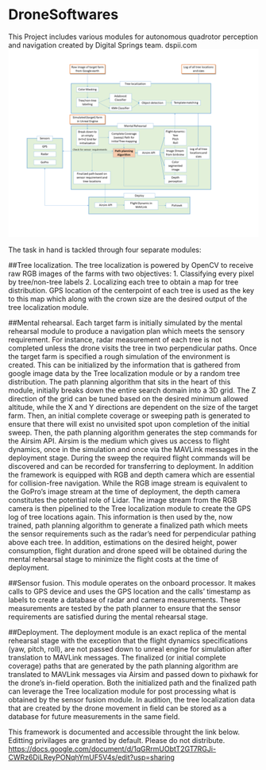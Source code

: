 # DroneSoftwares
This Project includes various modules for autonomous quadrotor perception and navigation created by Digital Springs team. dspii.com
![alt text](https://github.com/AmirNiaraki/DroneSoftwares/blob/main/Workflow%20for%20drone%20motion%20planning%201_15_2020.png)


The task in hand is tackled through four separate modules: 

##Tree localization.
The tree localization is powered by OpenCV to receive raw RGB images of the farms with two objectives: 1. Classifying every pixel by tree/non-tree labels 2. Localizing each tree to obtain a map for tree distribution. GPS location of the centerpoint of each tree is used as the key to this map which along with the crown size are the desired output of the tree localization module. 

##Mental rehearsal.
Each target farm is initially simulated by the mental rehearsal module to produce a navigation plan which meets the sensory requirement. For instance, radar measurement of each tree is not completed unless the drone visits the tree in two perpendicular paths. Once the target farm is specified a rough simulation of the environment is created. This can be initialized by the information that is gathered from google image data by the Tree localization module or by a random tree distribution. 
The path planning algorithm that sits in the heart of this module, initially breaks down the entire search domain into a 3D grid. The Z direction of the grid can be tuned based on the desired minimum allowed altitude, while the X and Y directions are dependent on the size of the target farm. Then, an initial complete coverage or sweeping path is generated to ensure that there will exist no unvisited spot upon completion of the initial sweep. Then, the path planning algorithm generates the step commands for the Airsim API. Airsim is the medium which gives us access to flight dynamics, once in the simulation and once via the MAVLink messages in the deployment stage. During the sweep the required flight commands will be discovered and can be recorded for transferring to deployment. In addition the framework is equipped with RGB and depth camera which are essential for collision-free navigation. While the RGB image stream is equivalent to the GoPro’s image stream at the time of deployment, the depth camera constitutes the potential role of Lidar. The image stream from the RGB camera is then pipelined to the Tree localization module to create the GPS log of tree locations again. 
This information is then used by the, now trained, path planning algorithm to generate a finalized path which meets the sensor requirements such as the radar’s need for perpendicular pathing above each tree. In addition, estimations on the desired height, power consumption, flight duration and drone speed will be obtained during the mental rehearsal stage to minimize the flight costs at the time of deployment.

##Sensor fusion.
This module operates on the onboard processor. It makes calls to GPS device and uses the GPS location and the calls’ timestamp as labels to create a database of radar and camera measurements. These measurements are tested by the path planner to ensure that the sensor requirements are satisfied during the mental rehearsal stage. 

##Deployment.
The deployment module is an exact replica of the mental rehearsal stage with the exception that the flight dynamics specifications (yaw, pitch, roll), are not passed down to unreal engine for simulation after translation to MAVLink messages. The finalized  (or initial complete coverage) paths that are generated by the path planning algorithm are translated to MAVLink messages via Airsim and passed down to pixhawk for the drone’s in-field operation. Both the initialized path and the finalized path can leverage the Tree localization module for post processing what is obtained by the sensor fusion module. In audition, the tree localization data that are created by the drone movement in field can be stored as a database for future measurements in the same field. 


This framework is documented and accessible throught the link below. Editting privilages are granted by default. Please do not distribute.
https://docs.google.com/document/d/1qGRrmUObtT2GT7RGJi-CWRz6DiLReyPONqhYmUF5V4s/edit?usp=sharing

